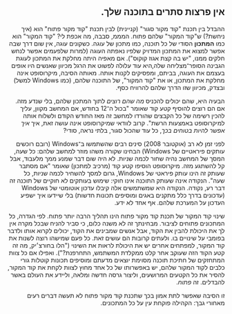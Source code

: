 <?php require("../../entete.php");?> <?php require("../../base.php");?> <?php require("../../fonctions.php");?>

<div id="corps" class="rtl" dir="rtl">

<h2>אין פרצות סתרים בתוכנה שלך.</h2>

ההבדל בין תכנת "קוד מקור סגור" (קניינית) לבין תכנת "קוד
מקור פתוח" הוא (איך ניחשת?) ש"קוד המקור" שלהם פתוח.
המממ, סבבה, מה אכפת לי? "קוד המקור" הוא כמו
<b>המתכון</b> הסודי של כל תוכנה, כמו מתכון של עוגה. 
כשקונים עוגה, אין שום דרך שבה אפשר למצוא את המתכון המדויק שלפיו נאפתה העוגה (למרות שלפעמים אפשר לנחש חלקים ממנו, "יש בה קצת אגוז קוקוס"). אם מאפיה היתה
מחלקת את המתכון לעוגת הגבינה הסופר־מצליחה שלה,היא עוד עלולה לפשוט את הרגל מכיוון שאנשים היו אופים בעצמם את העוגה, בביתם, ומפסיקים לקנות אותה. מאותה הסיבה, מיקרוסופט אינה מחלקת את המתכון, או את "קוד המקור", של התוכנה שלהם, (כמו Windows למשל) ובצדק, מכיוון שזו הדרך שלהם להרוויח כסף. 

הבעיה היא, שהם יכולים להכניס <i>מה שהם רוצים</i> לתוך המתכון
שלהם, בלי שנדע מזה. אם הם רוצים להוסיף קטע קוד שאומר
"בכול ה־12 בחודש, אם המחשב מקוון, עליך להכין רשימה של כל הקבצים שהורדו למחשב
זה מאז החודש הקודם ולשלוח אותה למיקרוסופט באמצעות הרשת".
קרוב לוודאי שמיקרוסופט אינה עושה זאת, איך <i>איך אפשר להיות בטוחים בכך</i>, כל עוד
שהכול סגור, בלתי נראה, סודי?

לפני זמן לא רב (אוקטובר 2008)  סינים רבים שהשתמשו ב־Windows (רובם
רוכשים עותקים פיראטיים של Windows) הבחינו שקורה משהו מוזר למחשב שלהם: כל שעה, המסך של המחשב נהיה שחור לכמה שניות.
לא היה שום דבר שמנע ממך מלעבוד, אבל קל להשתגע מזה. מיקרוסופט הוסיפו קטע קוד (מרכיב למתכון) שאומר
"אם מסתבר שעותק זה הינו עותק פיראטי של Windows, גרום למסך להשחיר לכמה שניות, כל שעה".
הנקודה אינה שעותק התוכנה אינו חוקי: שימוש בעותקים לא חוקיים של תוכנה זה דבר רע, נקודה.
הנקודה היא שמשתמשים אלה קיבלו עדכון אוטומטי של Windows (עדכונים בדרך כלל מתקנים באגים ומוסיפים תכונות חדשות)
בלי שיידעו איך ישפיע העדכון על המערכת שלהם.  אף אחד לא ידע.

שינוי קוד המקור של תכנת קוד מקור פתוח הינו תהליך הרבה יותר פתוח.
לפי הגדרה, כל המתכונים פתוחים לציבור.
מבחינתך זה לא משנה כלום, כי סביר להניח שבכל מקרה אין לך את היכולת להבין את הקוד, אבל אנשים שמבינים את הקוד, יכולים לקרוא אותו ולדבר בפומבי על שינויים בו.
ולעתים קרובות הם עושים זאת. כל פעם שמישהו רוצה לשנות את קוד המקור, למפתחים אחרים יש את היכולת  לראות את השינוי ("הלו בחורצ׳יק, מה זה קטע הקוד
הזה שעוקב אחר קלט ממקלדת המשתמש, התחרפנת?").
ואפילו אם כל צוות המתחזקים של חתיכת תוכנה מסוימת יוצאים מדעתם ומוסיפים תכונות קוטלות גורי כלבים לקוד המקור שלהם, יש באפשרותו של כל אחד מחוץ לצוות
לקחת את קוד המקור, להסיר את כל הקטעים המרושעים, וליצור גרסה חדשה ומלאה, וליידע את העולם באשר להבדלים.
זה <i>פתוח</i>.

זו הסיבה שאפשר לתת אמון בכך שתכנת קוד מקור פתוח 
לא תעשה דברים רעים מאחורי גבך: הקהילה פוקחת עין על כל המתכונים.

</div>
<?php require("../../license_he.php");?>


